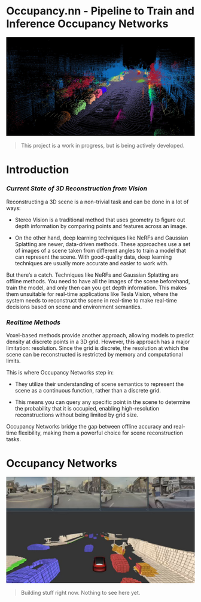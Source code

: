 # Occupancy.nn - Pipeline to Train and Inference Occupancy Networks

<div align="center">
  <img src="https://github.com/abhisheknair10/occupancy.nn/blob/main/assets/3d-reconstruction.jpg" alt="inference" width="600">
</div>

> This project is a work in progress, but is being actively developed.

# Introduction

### *Current State of 3D Reconstruction from Vision*

Reconstructing a 3D scene is a non-trivial task and can be done in a lot of ways:

- Stereo Vision is a traditional method that uses geometry to figure out depth information by comparing points and features across an image. 

- On the other hand, deep learning techniques like NeRFs and Gaussian Splatting are newer, data-driven methods. These approaches use a set of images of a scene taken from different angles to train a model that can represent the scene. With good-quality data, deep learning techniques are usually more accurate and easier to work with.

But there’s a catch. Techniques like NeRFs and Gaussian Splatting are offline methods. You need to have all the images of the scene beforehand, train the model, and only then can you get depth information. This makes them unsuitable for real-time applications like Tesla Vision, where the system needs to reconstruct the scene in real-time to make real-time decisions based on scene and environment semantics.

### *Realtime Methods*

Voxel-based methods provide another approach, allowing models to predict density at discrete points in a 3D grid. However, this approach has a major limitation: resolution. Since the grid is discrete, the resolution at which the scene can be reconstructed is restricted by memory and computational limits.

This is where Occupancy Networks step in:

- They utilize their understanding of scene semantics to represent the scene as a continuous function, rather than a discrete grid.

- This means you can query any specific point in the scene to determine the probability that it is occupied, enabling high-resolution reconstructions without being limited by grid size.

Occupancy Networks bridge the gap between offline accuracy and real-time flexibility, making them a powerful choice for scene reconstruction tasks.

# Occupancy Networks

<div align="center">
  <img src="https://github.com/abhisheknair10/occupancy.nn/blob/main/assets/occupancy.jpg" alt="inference" width="600">
</div>

> Building stuff right now. Nothing to see here yet.